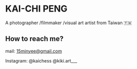 # KAI-CHI PENG

A photographer /filmmaker /visual art artist from Taiwan 🇹🇼


## How to reach me?

mail:
15minyee@gmail.com

Instagram:
@kaichess
@kiki.art___

